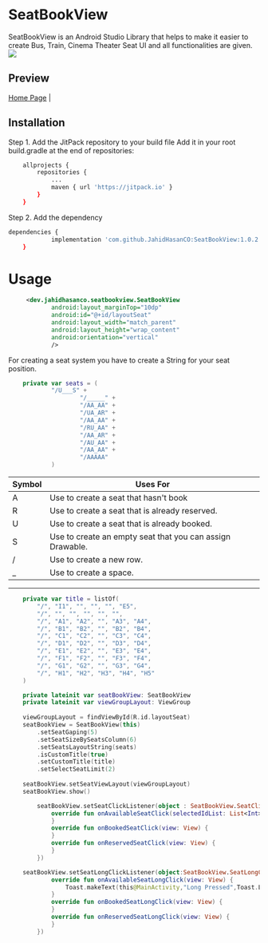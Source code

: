# SeatBookView
SeatBookView is an Android Studio Library that helps to make it easier to create Bus, Train, Cinema Theater Seat UI and all functionalities are given. [![](https://jitpack.io/v/JahidHasanCO/SeatBookView.svg)](https://jitpack.io/#JahidHasanCO/SeatBookView)


## Preview 
[Home Page](https://github.com/JahidHasanCO/SeatBookView/blob/master/ART/Home.jpg) | 

## Installation
Step 1. Add the JitPack repository to your build file
Add it in your root build.gradle at the end of repositories:
```sh
	allprojects {
		repositories {
			...
			maven { url 'https://jitpack.io' }
		}
	}
```
Step 2. Add the dependency
```sh
dependencies {
	        implementation 'com.github.JahidHasanCO:SeatBookView:1.0.2'
	}
```

# Usage

```xml
     <dev.jahidhasanco.seatbookview.SeatBookView
            android:layout_marginTop="10dp"
            android:id="@+id/layoutSeat"
            android:layout_width="match_parent"
            android:layout_height="wrap_content"
            android:orientation="vertical"
            />
```

For creating a seat system you have to create a String for your seat position.
```kotlin
    private var seats = (
            "/U___S" +
                    "/_____" +
                    "/AA_AA" +
                    "/UA_AR" +
                    "/AA_AA" +
                    "/RU_AA" +
                    "/AA_AR" +
                    "/AU_AA" +
                    "/AA_AA" +
                    "/AAAAA"
            )
```
| Symbol | Uses For |
| ------ | ------ |
| A | Use to create a seat that hasn't book |
| R | Use to create a seat that is already reserved. |
| U | Use to create a seat that is already booked. |
| S | Use to create an empty seat that you can assign Drawable. |
| / | Use to create a new row. |
| _ | Use to create a space.|

---

```kotlin
    private var title = listOf(
        "/", "I1", "", "", "", "E5",
        "/", "", "", "", "", "",
        "/", "A1", "A2", "", "A3", "A4",
        "/", "B1", "B2", "", "B2", "B4",
        "/", "C1", "C2", "", "C3", "C4",
        "/", "D1", "D2", "", "D3", "D4",
        "/", "E1", "E2", "", "E3", "E4",
        "/", "F1", "F2", "", "F3", "F4",
        "/", "G1", "G2", "", "G3", "G4",
        "/", "H1", "H2", "H3", "H4", "H5"
    )
```


```kotlin
    private lateinit var seatBookView: SeatBookView
    private lateinit var viewGroupLayout: ViewGroup
        
    viewGroupLayout = findViewById(R.id.layoutSeat)
    seatBookView = SeatBookView(this)
        .setSeatGaping(5)
        .setSeatSizeBySeatsColumn(6)
        .setSeatsLayoutString(seats)
        .isCustomTitle(true)
        .setCustomTitle(title)
        .setSelectSeatLimit(2)
        
    seatBookView.setSeatViewLayout(viewGroupLayout)
    seatBookView.show()
```

```kotlin
        seatBookView.setSeatClickListener(object : SeatBookView.SeatClickListener {
            override fun onAvailableSeatClick(selectedIdList: List<Int>, view: View) {
            }
            override fun onBookedSeatClick(view: View) {
            }
            override fun onReservedSeatClick(view: View) {
            }
        })
```

```kotlin
    seatBookView.setSeatLongClickListener(object:SeatBookView.SeatLongClickListener{
            override fun onAvailableSeatLongClick(view: View) {
                Toast.makeText(this@MainActivity,"Long Pressed",Toast.LENGTH_SHORT).show()
            }
            override fun onBookedSeatLongClick(view: View) {
            }
            override fun onReservedSeatLongClick(view: View) {
            }
        })
```
